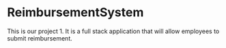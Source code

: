 # ReimbursementSystem
This is our project 1. It is a full stack application that will allow employees to submit reimbursement.
